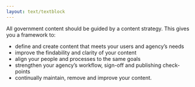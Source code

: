 ```yaml
---
layout: text/textblock
---
```

All government content should be guided by a content strategy. This gives you a framework to:

- define and create content that meets your users and agency’s needs
- improve the findability and clarity of your content
- align your people and processes to the same goals
- strengthen your agency’s workflow, sign-off and publishing check-points
- continually maintain, remove and improve your content.
